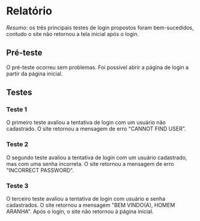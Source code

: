 # Relatório
*Resumo:* os três principais testes de login propostos foram bem-sucedidos, contudo
o site não retornou a tela inicial após o login. 
## Pré-teste
O pré-teste ocorreu sem problemas. Foi possível abrir a página de login a partir da
página inicial.
## Testes
### Teste 1
O primeiro teste avaliou a tentativa de login com um usuário não cadastrado. O site 
retornou a mensagem de erro "CANNOT FIND USER".
### Teste 2
O segundo teste avaliou a tentativa de login com um usuário cadastrado, mas com uma 
senha incorreta. O site retornou a mensagem de erro "INCORRECT PASSWORD".
### Teste 3
O terceiro teste avaliou a tentativa de login com usuário e senha cadastrados. O site 
retornou a mensagem "BEM VINDO(A), HOMEM ARANHA". Após o login, o site não retornou à
página inicial.




